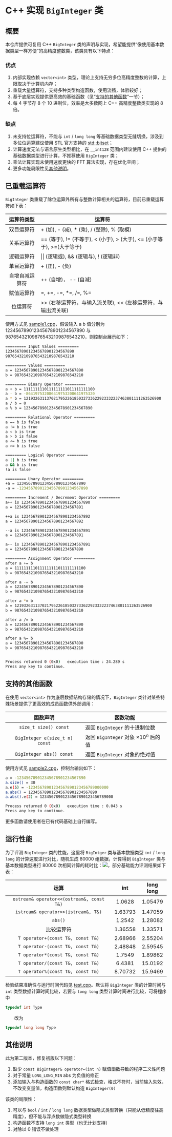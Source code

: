 # C++ 实现 `BigInteger` 类

## 概要

本仓库提供可复用 C++ `BigInteger` 类的声明与实现，希望能提供“像使用基本数据类型一样方便”的高精度整数类，该类具有以下特点：

### 优点

1. 内部实现依赖 `vector<int>` 类型，理论上支持无穷多位高精度整数的计算，上限取决于计算机内存；
2. 重载大量运算符，支持多种类型构造函数，使用流畅，体验较好；
3. 基于底层实现提供更高效的基础函数（见“[支持的其他函数](#supported_other_function)”一节）；
4. 每 4 字节存 8 个 10 进制位，效率是大多数网上 C++ 高精度整数类实现的 8 倍。

### 缺点

1. 未支持位运算符，不能与 `int` / `long long` 等基础数据类型无缝切换，涉及到多位位运算建议使用 STL 官方支持的 [std::bitset](http://www.cplusplus.com/reference/bitset/bitset/)；
2. 计算速度无法与语言原生类型相比，在 `__int128` 范围内建议使用 C++ 提供的基础数据类型进行计算，不推荐使用 `BigInteger` 类；
3. 乘法计算实现未使用速度更快的 FFT 算法实现，存在优化空间；
4. 更多功能局限性见[其他说明](#others)。

## 已重载运算符

`BigInteger` 类重载了除位运算外所有与整数计算相关的运算符，目前已重载运算符如下表：

|   运算符类型   | 运算符                                                       |
| :------------: | ------------------------------------------------------------ |
|   双目运算符   | + (加), - (减), * (乘), / (整除), % (取模)                   |
|   关系运算符   | == (等于), != (不等于), < (小于), > (大于), <= (小于等于), >=(大于等于) |
|   逻辑运算符   | \|\| (逻辑或), && (逻辑与), ! (逻辑非)                       |
|   单目运算符   | + (正), - (负)                                               |
| 自增自减运算符 | ++ (自增)， -- (自减)                                        |
|   赋值运算符   | =, +=, -=, *=, /=, %=                                        |
|    位运算符    | >> (右移运算符，与输入流关联), << (左移运算符，与输出流关联) |

使用方式见 [sample1.cpp](https://github.com/ExRoc/BigInteger/blob/main/sample1.cpp)，假设输入 a b 值分别为 123456789012345678901234567890 与 987654321098765432109876543210，则控制台展示如下：

```bash
========= Input Values =========
123456789012345678901234567890
987654321098765432109876543210

========= Values =========
a = 123456789012345678901234567890
b = 987654321098765432109876543210

========= Binary Operator =========
a + b = 1111111110111111111011111111100
a - b = -864197532086419753208641975320
a * b = 121932631137021795226185032733622923332237463801111263526900
a / b = 0
a % b = 123456789012345678901234567890

========= Relational Operator =========
a == b is false
a != b is true
a < b is true
a > b is false
a <= b is true
a >= b is false

========= Logical Operator =========
a || b is true
a && b is true
!a is false

========= Unary Operator =========
+a = 123456789012345678901234567890
-a = -123456789012345678901234567890

========= Increment / Decrement Operator =========
a++ is 123456789012345678901234567890
a = 123456789012345678901234567891

++a is 123456789012345678901234567892
a = 123456789012345678901234567892

--a is 123456789012345678901234567891
a = 123456789012345678901234567891

a-- is 123456789012345678901234567891
a = 123456789012345678901234567890

========= Assignment Operator =========
after a += b
a = 1111111110111111111011111111100
b = 987654321098765432109876543210

after a -= b
a = 123456789012345678901234567890
b = 987654321098765432109876543210

after a *= b
a = 121932631137021795226185032733622923332237463801111263526900
b = 987654321098765432109876543210

after a /= b
a = 123456789012345678901234567890
b = 987654321098765432109876543210

after a %= b
a = 123456789012345678901234567890
b = 987654321098765432109876543210


Process returned 0 (0x0)   execution time : 24.289 s
Press any key to continue.
```

## <a id="supported_other_function">支持的其他函数</a>

在使用 `vector<int>` 作为底层数据结构存储的情况下，`BigInteger` 类针对某些特殊场景提供了更高效的成员函数供外部调用：

|            函数声明            | 函数功能                                   |
| :----------------------------: | ------------------------------------------ |
|     `size_t size() const`      | 返回 `BigInteger` 的十进制位数             |
| `BigInteger e(size_t n) const` | 返回 `BigInteger` 对象 $\times10^n$ 后的值 |
|    `BigInteger abs() const`    | 返回 `BigInteger` 对象的绝对值             |

使用方式见 [sample2.cpp](https://github.com/ExRoc/BigInteger/blob/main/sample2.cpp)，控制台输出如下：

``` bash
a = -123456789012345678901234567890
a.size() = 30
a.e(5) = -12345678901234567890123456789000000
a.abs() = 123456789012345678901234567890
a.abs().e(2) = 12345678901234567890123456789000

Process returned 0 (0x0)   execution time : 0.043 s
Press any key to continue.
```

更多函数请使用者在已有代码基础上自行编写。

## 运行性能

为了评测 `BigInteger` 类的性能，这里将 `BigIntger` 类与基本数据类型 `int` / `long long` 的计算速度进行对比，随机生成 80000 组数据，计算得到 `BigInteger` 类与基本数据类型进行 80000 次相同计算的耗时比：![](https://latex.codecogs.com/svg.latex?\left(\frac{t_{BigInteger}}{t_{int~or~long~long}}\right))，部分基础能力评测结果如下表：

|                   运算                    |   int   | long long |
| :---------------------------------------: | :-----: | :-------: |
| `ostream& operator<<(ostream&, const T&)` | 1.0628  |  1.05479  |
|    `istream& operator>>(istream&, T&)`    | 1.63793 |  1.47059  |
|                  `abs()`                  | 1.2542  |  1.28082  |
|                比较运算符                 | 1.36558 |  1.33571  |
|     `T operator+(const T&, const T&)`     | 2.68966 |  2.55204  |
|     `T operator-(const T&, const T&)`     | 2.48848 |  2.59545  |
|     `T operator*(const T&, const T&)`     | 1.7549  |  1.89862  |
|     `T operator/(const T&, const T&)`     | 6.4381  |  15.0192  |
|     `T operator%(const T&, const T&)`     | 8.70732 |  15.9469  |

检验结果准确性与运行时间代码见 [test.cpp](https://github.com/ExRoc/BigInteger/blob/main/test.cpp)。默认将 `BigInteger` 类的计算时间与 `int` 类型数据计算时间比较，若要与 `long long` 类型计算时间进行比较，可将程序中

```cpp
typedef int Type
```
　　改为

```cpp
typedef long long Type
```

## <a id="others">其他说明</a>

此为第二版本，修复初版以下问题：

1. 缺少 `const BigInteger& operator=(int n)` 赋值函数导致的程序二义性问题
2. 对于常量 `LONG_LONG_MIN` abs 为负值的修正
3. 添加输入与构造函数的 `const char*` 格式检查，格式不符时，当前输入失效，不改变变量值，构造函数则默认构造 `BigInteger(0)`

该类的局限性：

1. 可以与 `bool` / `int` / `long long` 数据类型做隐式类型转换（只能从低精度往高精度），但不能与浮点数做隐式类型转换
2. 构造函数不支持 `long int` 类型（也无计划支持）
3. 对除以 0 错误不做处理

